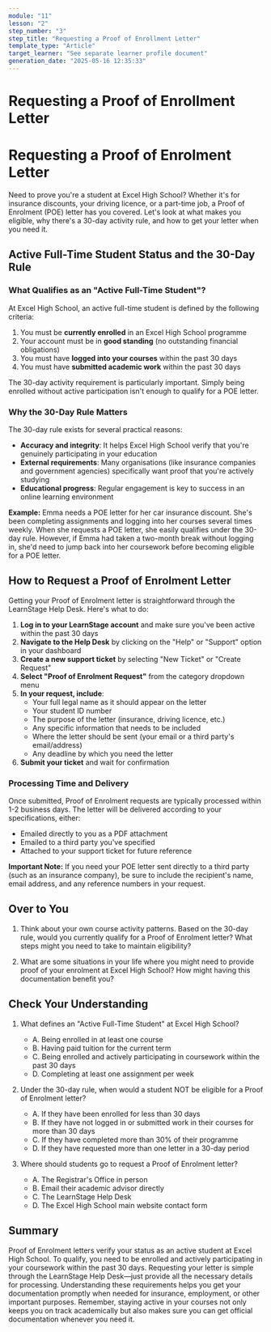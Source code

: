 ```yaml
---
module: "11"
lesson: "2"
step_number: "3"
step_title: "Requesting a Proof of Enrollment Letter"
template_type: "Article"
target_learner: "See separate learner profile document"
generation_date: "2025-05-16 12:35:33"
---
```


# Requesting a Proof of Enrollment Letter

# Requesting a Proof of Enrolment Letter

Need to prove you're a student at Excel High School? Whether it's for insurance discounts, your driving licence, or a part-time job, a Proof of Enrolment (POE) letter has you covered. Let's look at what makes you eligible, why there's a 30-day activity rule, and how to get your letter when you need it.

## Active Full-Time Student Status and the 30-Day Rule

### What Qualifies as an "Active Full-Time Student"?

At Excel High School, an active full-time student is defined by the following criteria:

1. You must be **currently enrolled** in an Excel High School programme
2. Your account must be in **good standing** (no outstanding financial obligations)
3. You must have **logged into your courses** within the past 30 days
4. You must have **submitted academic work** within the past 30 days

The 30-day activity requirement is particularly important. Simply being enrolled without active participation isn't enough to qualify for a POE letter.

### Why the 30-Day Rule Matters

The 30-day rule exists for several practical reasons:

- **Accuracy and integrity**: It helps Excel High School verify that you're genuinely participating in your education
- **External requirements**: Many organisations (like insurance companies and government agencies) specifically want proof that you're actively studying
- **Educational progress**: Regular engagement is key to success in an online learning environment

**Example:**
Emma needs a POE letter for her car insurance discount. She's been completing assignments and logging into her courses several times weekly. When she requests a POE letter, she easily qualifies under the 30-day rule. However, if Emma had taken a two-month break without logging in, she'd need to jump back into her coursework before becoming eligible for a POE letter.

## How to Request a Proof of Enrolment Letter

Getting your Proof of Enrolment letter is straightforward through the LearnStage Help Desk. Here's what to do:

1. **Log in to your LearnStage account** and make sure you've been active within the past 30 days
2. **Navigate to the Help Desk** by clicking on the "Help" or "Support" option in your dashboard
3. **Create a new support ticket** by selecting "New Ticket" or "Create Request"
4. **Select "Proof of Enrolment Request"** from the category dropdown menu
5. **In your request, include**:
   - Your full legal name as it should appear on the letter
   - Your student ID number
   - The purpose of the letter (insurance, driving licence, etc.)
   - Any specific information that needs to be included
   - Where the letter should be sent (your email or a third party's email/address)
   - Any deadline by which you need the letter
6. **Submit your ticket** and wait for confirmation

### Processing Time and Delivery

Once submitted, Proof of Enrolment requests are typically processed within 1-2 business days. The letter will be delivered according to your specifications, either:

- Emailed directly to you as a PDF attachment
- Emailed to a third party you've specified
- Attached to your support ticket for future reference

**Important Note:** If you need your POE letter sent directly to a third party (such as an insurance company), be sure to include the recipient's name, email address, and any reference numbers in your request.

## Over to You

1. Think about your own course activity patterns. Based on the 30-day rule, would you currently qualify for a Proof of Enrolment letter? What steps might you need to take to maintain eligibility?

2. What are some situations in your life where you might need to provide proof of your enrolment at Excel High School? How might having this documentation benefit you?

## Check Your Understanding

1. What defines an "Active Full-Time Student" at Excel High School?
   - A. Being enrolled in at least one course
   - B. Having paid tuition for the current term
   - C. Being enrolled and actively participating in coursework within the past 30 days
   - D. Completing at least one assignment per week

2. Under the 30-day rule, when would a student NOT be eligible for a Proof of Enrolment letter?
   - A. If they have been enrolled for less than 30 days
   - B. If they have not logged in or submitted work in their courses for more than 30 days
   - C. If they have completed more than 30% of their programme
   - D. If they have requested more than one letter in a 30-day period

3. Where should students go to request a Proof of Enrolment letter?
   - A. The Registrar's Office in person
   - B. Email their academic advisor directly
   - C. The LearnStage Help Desk
   - D. The Excel High School main website contact form

## Summary

Proof of Enrolment letters verify your status as an active student at Excel High School. To qualify, you need to be enrolled and actively participating in your coursework within the past 30 days. Requesting your letter is simple through the LearnStage Help Desk—just provide all the necessary details for processing. Understanding these requirements helps you get your documentation promptly when needed for insurance, employment, or other important purposes. Remember, staying active in your courses not only keeps you on track academically but also makes sure you can get official documentation whenever you need it.